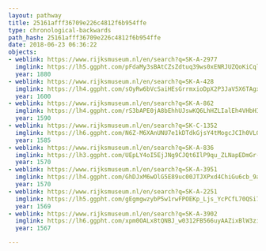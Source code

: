 ```yaml
---
layout: pathway
title: 25161afff36709e226c4812f6b954ffe
type: chronological-backwards
path_hash: 25161afff36709e226c4812f6b954ffe
date: 2018-06-23 06:36:22
objects:
- weblink: https://www.rijksmuseum.nl/en/search?q=SK-A-2977
  imglink: https://lh5.ggpht.com/pFdaMy3sBAtCZsZdtuq39ws0xENRJUZQoKiCql-V071T5o2CiD6LD5zho8EBC--BBhL5Rn9sO4kLSZ2twoibuZvPMcmH=s200
  year: 1880
- weblink: https://www.rijksmuseum.nl/en/search?q=SK-A-428
  imglink: https://lh4.ggpht.com/sOyRw6bVcSaiHEsGrrmxioDpX2P3JaV5X6TAgxjoIis5-ED-Y4d1qy686ELzFtQyiWDsWHkjsaWm0sQhhERk9_5K9x4=s200
  year: 1600
- weblink: https://www.rijksmuseum.nl/en/search?q=SK-A-862
  imglink: https://lh4.ggpht.com/rS3bAPE0jA8bEhhUJswKQ6LhHZLIalEh4VHbHIFA4IqukqqSfC4SVjs3N5nY0wZ_FoMrPJ2eqbSPkuJQe_O7PMMiAZ8=s200
  year: 1590
- weblink: https://www.rijksmuseum.nl/en/search?q=SK-C-1352
  imglink: https://lh6.ggpht.com/N6Z-M6XAnUNU7e1kDTdkGjsY4tMogcJCIh0VLGsCUchGqMec4ObYHxmsknN23veURsrugHpgcipt2e_zK9Kth2vietph=s200
  year: 1585
- weblink: https://www.rijksmuseum.nl/en/search?q=SK-A-836
  imglink: https://lh3.ggpht.com/UEpLY4oI5EjJNg9CJQt6IlP9qu_ZLNapEDmGr-k8q7xQwQwjj_I8ifuszXlBkrwLQX676FZ75R_h3DaBo61KqenU2N76=s200
  year: 1570
- weblink: https://www.rijksmuseum.nl/en/search?q=SK-A-3951
  imglink: https://lh4.ggpht.com/GhDJxM6wOlG5E89uc00JTJXPxd4ChiGu6cb_9aRKVttRlOTWJSsnUrEE--6x6plIC1eHW2LNmZL6BS4aMyTKp_8IotvV=s200
  year: 1570
- weblink: https://www.rijksmuseum.nl/en/search?q=SK-A-2251
  imglink: https://lh5.ggpht.com/gEgmgwzybP5w1rwFPOEKp_Ljs_YcPCfL70QSi7gpIx3ejvVC0F46kCNUNDc9sX7nk_cM6EuYQHIvNvgWhXCgo4JdJ00=s200
  year: 1569
- weblink: https://www.rijksmuseum.nl/en/search?q=SK-A-3902
  imglink: https://lh6.ggpht.com/xpm0OALx8tQNBJ_w0312FB566uyAAZixBlW3ziPy-awPF2QF0bM95OVSpEEKNQIGtxx2xjkSHAQUiXUFhTwKe4gSpVo=s200
  year: 1567

---
```

